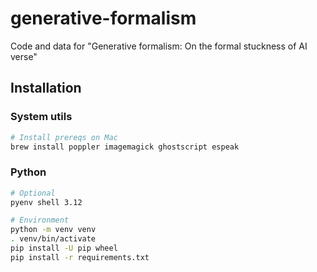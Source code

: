 # generative-formalism

Code and data for "Generative formalism: On the formal stuckness of AI verse"

## Installation


### System utils

```bash
# Install prereqs on Mac
brew install poppler imagemagick ghostscript espeak
```


### Python

```bash
# Optional
pyenv shell 3.12

# Environment
python -m venv venv
. venv/bin/activate
pip install -U pip wheel
pip install -r requirements.txt
```